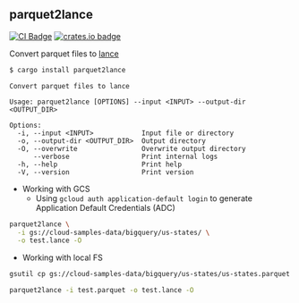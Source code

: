 ## parquet2lance

[CI]: https://github.com/haoxins/parquet2lance/actions/workflows/rust.yaml
[CI Badge]: https://github.com/haoxins/parquet2lance/actions/workflows/rust.yaml/badge.svg
[crates.io]: https://crates.io/crates/parquet2lance
[crates.io badge]: https://img.shields.io/crates/v/parquet2lance.svg

[![CI Badge]][CI]
[![crates.io badge]][crates.io]

Convert parquet files to [lance](https://github.com/eto-ai/lance)

```zsh
$ cargo install parquet2lance
```

```
Convert parquet files to lance

Usage: parquet2lance [OPTIONS] --input <INPUT> --output-dir <OUTPUT_DIR>

Options:
  -i, --input <INPUT>            Input file or directory
  -o, --output-dir <OUTPUT_DIR>  Output directory
  -O, --overwrite                Overwrite output directory
      --verbose                  Print internal logs
  -h, --help                     Print help
  -V, --version                  Print version
```

- Working with GCS
  - Using `gcloud auth application-default login` to generate
    Application Default Credentials (ADC)

```zsh
parquet2lance \
  -i gs://cloud-samples-data/bigquery/us-states/ \
  -o test.lance -O
```

- Working with local FS

```zsh
gsutil cp gs://cloud-samples-data/bigquery/us-states/us-states.parquet test.parquet

parquet2lance -i test.parquet -o test.lance -O
```
